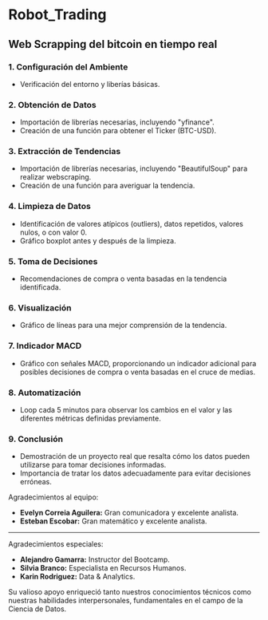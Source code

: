 # Robot_Trading

## Web Scrapping del bitcoin en tiempo real

### 1. Configuración del Ambiente

- Verificación del entorno y liberías básicas.

### 2. Obtención de Datos

- Importación de librerías necesarias, incluyendo "yfinance".
- Creación de una función para obtener el Ticker (BTC-USD).

### 3. Extracción de Tendencias

- Importación de librerías necesarias, incluyendo "BeautifulSoup" para realizar webscraping.
- Creación de una función para averiguar la tendencia.

### 4. Limpieza de Datos

- Identificación de valores atípicos (outliers), datos repetidos, valores nulos, o con valor 0.
- Gráfico boxplot antes y después de la limpieza.

### 5. Toma de Decisiones

- Recomendaciones de compra o venta basadas en la tendencia identificada.

### 6. Visualización

- Gráfico de líneas para una mejor comprensión de la tendencia.

### 7. Indicador MACD

- Gráfico con señales MACD, proporcionando un indicador adicional para posibles decisiones de compra o venta basadas en el cruce de medias.

### 8. Automatización

- Loop cada 5 minutos para observar los cambios en el valor y las diferentes métricas definidas previamente.

### 9. Conclusión

- Demostración de un proyecto real que resalta cómo los datos pueden utilizarse para tomar decisiones informadas.
- Importancia de tratar los datos adecuadamente para evitar decisiones erróneas.

Agradecimientos al equipo:

- **Evelyn Correia Aguilera:** Gran comunicadora y excelente analista.
- **Esteban Escobar:** Gran matemático y excelente analista.
- ----------------------------------------------

Agradecimientos especiales:

- **Alejandro Gamarra:** Instructor del Bootcamp.
- **Silvia Branco:** Especialista en Recursos Humanos.
- **Karin Rodriguez:** Data & Analytics.

Su valioso apoyo enriqueció tanto nuestros conocimientos técnicos como nuestras habilidades interpersonales, fundamentales en el campo de la Ciencia de Datos.
